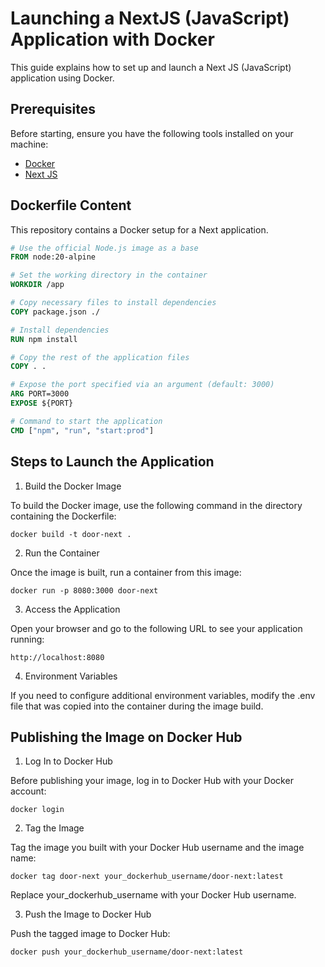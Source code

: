 # Launching a NextJS (JavaScript) Application with Docker

This guide explains how to set up and launch a Next JS (JavaScript) application using Docker.

## Prerequisites

Before starting, ensure you have the following tools installed on your machine:

- [Docker](https://www.docker.com/products/docker-desktop)
- [Next JS](https://nextjs.org/docs)

## Dockerfile Content

This repository contains a Docker setup for a Next application.

```Dockerfile
# Use the official Node.js image as a base
FROM node:20-alpine

# Set the working directory in the container
WORKDIR /app

# Copy necessary files to install dependencies
COPY package.json ./

# Install dependencies
RUN npm install

# Copy the rest of the application files
COPY . .

# Expose the port specified via an argument (default: 3000)
ARG PORT=3000
EXPOSE ${PORT}

# Command to start the application
CMD ["npm", "run", "start:prod"]

```
## Steps to Launch the Application

1. Build the Docker Image

To build the Docker image, use the following command in the directory containing the Dockerfile:

```
docker build -t door-next .
```

2. Run the Container

Once the image is built, run a container from this image:

```
docker run -p 8080:3000 door-next
```

3. Access the Application

Open your browser and go to the following URL to see your application running:

```
http://localhost:8080
```

4. Environment Variables

If you need to configure additional environment variables, modify the .env file that was copied into the container during the image build.

## Publishing the Image on Docker Hub

1. Log In to Docker Hub

Before publishing your image, log in to Docker Hub with your Docker account:

```
docker login
```

2. Tag the Image

Tag the image you built with your Docker Hub username and the image name:

```
docker tag door-next your_dockerhub_username/door-next:latest
```
Replace your_dockerhub_username with your Docker Hub username.

3. Push the Image to Docker Hub

Push the tagged image to Docker Hub:

```
docker push your_dockerhub_username/door-next:latest
```

